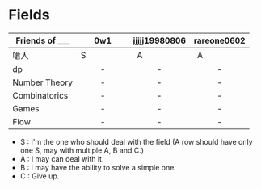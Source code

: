# Fields


| Friends of ___ |        0w1         |   jjjjj19980806    |   rareone0602      |
| ---------------|:------------------:|:------------------:|:------------------:|
| 嗆人            |S                   |A                   |A                   
| dp             |-                   |-                   |-                   |
| Number Theory  |-                   |-                   |-                   |
| Combinatorics  |-                   |-                   |-                   |
| Games          |-                   |-                   |-                   |
| Flow           |-                   |-                   |-                   |

+ S : I'm the one who should deal with the field (A row should have only one S, may with multiple A, B and C.)
+ A : I may can deal with it.
+ B : I may have the ability to solve a simple one.
+ C : Give up.
